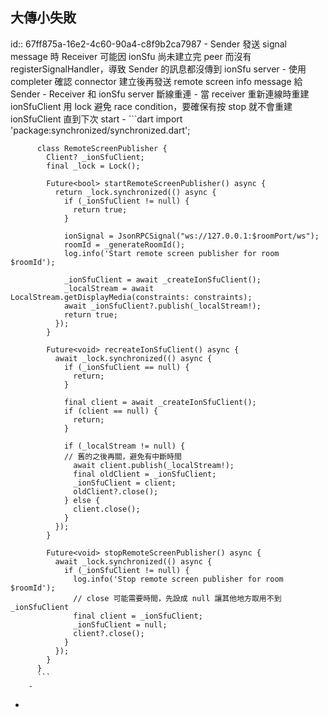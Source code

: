 ## 大傳小失敗
id:: 67ff875a-16e2-4c60-90a4-c8f9b2ca7987
	- Sender 發送 signal message 時 Receiver 可能因 ionSfu 尚未建立完 peer 而沒有 registerSignalHandler，導致 Sender 的訊息都沒傳到 ionSfu server
		- 使用 completer 確認 connector 建立後再發送 remote screen info message 給 Sender
	- Receiver 和 ionSfu server 斷線重連
		- 當 receiver 重新連線時重建 ionSfuClient
		  用 lock 避免 race condition，要確保有按 stop 就不會重建 ionSfuClient 直到下次 start
		- ```dart
		  import 'package:synchronized/synchronized.dart';
		  
		  class RemoteScreenPublisher {
		    Client? _ionSfuClient;
		    final _lock = Lock();
		  
		    Future<bool> startRemoteScreenPublisher() async {
		      return _lock.synchronized(() async {
		        if (_ionSfuClient != null) {
		          return true;
		        }
		  
		        ionSignal = JsonRPCSignal("ws://127.0.0.1:$roomPort/ws");
		        roomId = _generateRoomId();
		        log.info('Start remote screen publisher for room $roomId');
		  
		        _ionSfuClient = await _createIonSfuClient();
		        _localStream = await LocalStream.getDisplayMedia(constraints: constraints);
		        await _ionSfuClient?.publish(_localStream!);
		        return true;
		      });
		    }
		  
		    Future<void> recreateIonSfuClient() async {
		      await _lock.synchronized(() async {
		        if (_ionSfuClient == null) {
		          return;
		        }
		  
		        final client = await _createIonSfuClient();
		        if (client == null) {
		          return;
		        }
		  
		        if (_localStream != null) {
		  		// 舊的之後再關，避免有中斷時間
		          await client.publish(_localStream!);
		          final oldClient = _ionSfuClient;
		          _ionSfuClient = client;
		          oldClient?.close();
		        } else {
		          client.close();
		        }
		      });
		    }
		  
		    Future<void> stopRemoteScreenPublisher() async {
		      await _lock.synchronized(() async {
		        if (_ionSfuClient != null) {
		          log.info('Stop remote screen publisher for room $roomId');
		          // close 可能需要時間，先設成 null 讓其他地方取用不到 _ionSfuClient
		          final client = _ionSfuClient;
		          _ionSfuClient = null;
		          client?.close();
		        }
		      });
		    }
		  }
		  ```
		-
-